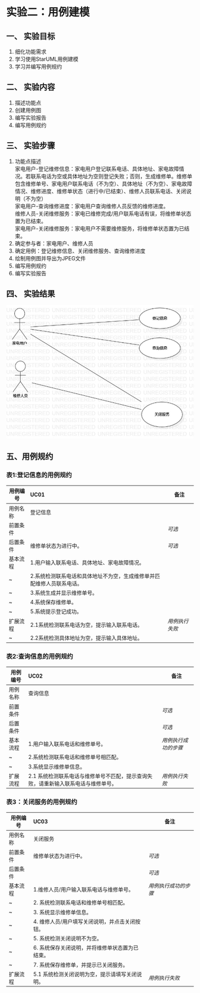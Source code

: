 # 实验二：用例建模  

## 一、 实验目标  

1. 细化功能需求
2. 学习使用StarUML用例建模
3. 学习并编写用例规约

## 二、 实验内容  

1. 描述功能点
2. 创建用例图
3. 编写实验报告
4. 编写用例规约

## 三、 实验步骤  

1. 功能点描述
</br>家电用户-登记维修信息：家电用户登记联系电话、具体地址、家电故障情况。若联系电话为空或具体地址为空则登记失败；否则，生成维修单。维修单包含维修单号、家电用户联系电话（不为空）、具体地址（不为空）、家电故障情况、维修进度、维修单状态（进行中/已结束）、维修人员联系电话、关闭说明（不为空）
</br>家电用户-查询维修进度：家电用户查询维修人员反馈的维修进度。
</br>维修人员-关闭维修服务：家电已维修完成/用户联系电话有误，将维修单状态置为已结束。
</br>家电用户-关闭维修服务：家电用户不需要维修服务，将维修单状态置为已结束。
2. 确定参与者：家电用户、维修人员
3. 确定用例：登记维修信息、关闭维修服务、查询维修进度
6. 绘制用例图并导出为JPEG文件
7. 编写用例规约
8. 编写实验报告

## 四、 实验结果  

![用例图](./Lab2_UseCaseDiagram.jpg) 


## 五、用例规约

### 表1:登记信息的用例规约  

用例编号  | UC01 | 备注 
-|:-|-  
用例名称 | 登记信息  |   
前置条件 |      |*可选*
后置条件 | 维修单状态为进行中。|*可选*
基本流程 | 1.用户输入联系电话、具体地址、家电故障情况。 |  
~| 2.系统检测联系电话和具体地址不为空，生成维修单并匹配维修人员联系电话。 |   
~| 3.系统生成并显示维修单号。 |   
~| 4.系统保存维修单。 |   
~| 5.系统提示登记成功。 | 
扩展流程 | 2.1系统检测联系电话为空，提示输入联系电话。 |*用例执行失败*   
~| 2.2系统检测具体地址为空，提示输入具体地址。|



### 表2:查询信息的用例规约  

用例编号  | UC02 | 备注
-|:-|-  
用例名称  | 查询信息 |   
前置条件  |      |*可选*
后置条件  |      |*可选*
基本流程  | 1.用户输入联系电话和维修单号。 | *用例执行成功的步骤* 
~| 2.系统检测联系电话和维修单号相匹配。 |
~| 3.系统显示维修单信息。 |   
扩展流程  | 2.1 系统检测联系电话与维修单号不匹配，提示查询失败，请重新输入联系电话与维修单号。 | *用例执行失败* 


### 表3：关闭服务的用例规约  

|用例编号  | UC03 | 备注 |
-|:-|-   
用例名称  | 关闭服务  |   
前置条件  | 维修单状态为进行中。 |*可选*
后置条件  |   |*可选* 
基本流程  | 1.维修人员/用户输入联系电话与维修单号。 |*用例执行成功的步骤*  
~| 2. 系统检测联系电话和维修单号相匹配。 |  
~| 3. 系统显示维修单信息。 |  
~| 4. 维修人员/用户填写关闭说明，并点击关闭按钮。 |  
~| 5. 系统检测关闭说明不为空。 |  
~| 6. 系统保存关闭说明，并将维修单状态置为已结束。 |  
~| 7. 系统保存维修单，并提示已关闭服务。 |  
扩展流程 | 5.1 系统检测关闭说明为空，提示请填写关闭说明。 |*用例执行失败* 

